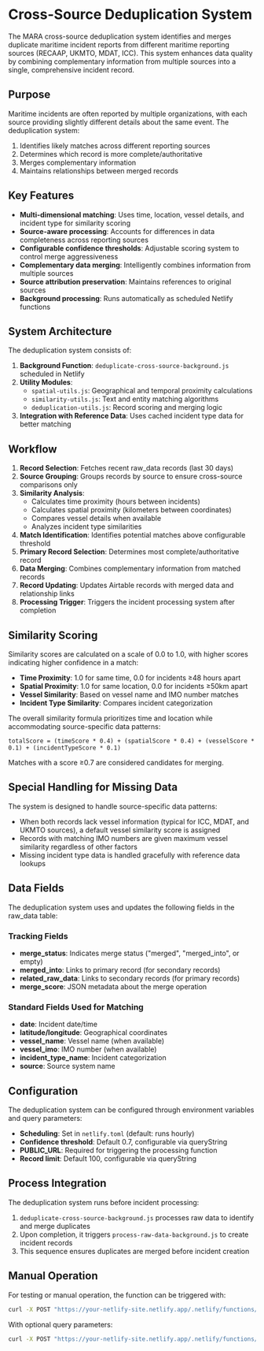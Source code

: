 # Cross-Source Deduplication System

The MARA cross-source deduplication system identifies and merges duplicate maritime incident reports from different maritime reporting sources (RECAAP, UKMTO, MDAT, ICC). This system enhances data quality by combining complementary information from multiple sources into a single, comprehensive incident record.

## Purpose

Maritime incidents are often reported by multiple organizations, with each source providing slightly different details about the same event. The deduplication system:

1. Identifies likely matches across different reporting sources
2. Determines which record is more complete/authoritative 
3. Merges complementary information
4. Maintains relationships between merged records

## Key Features

- **Multi-dimensional matching**: Uses time, location, vessel details, and incident type for similarity scoring
- **Source-aware processing**: Accounts for differences in data completeness across reporting sources
- **Configurable confidence thresholds**: Adjustable scoring system to control merge aggressiveness
- **Complementary data merging**: Intelligently combines information from multiple sources
- **Source attribution preservation**: Maintains references to original sources
- **Background processing**: Runs automatically as scheduled Netlify functions

## System Architecture

The deduplication system consists of:

1. **Background Function**: `deduplicate-cross-source-background.js` scheduled in Netlify
2. **Utility Modules**:
   - `spatial-utils.js`: Geographical and temporal proximity calculations
   - `similarity-utils.js`: Text and entity matching algorithms
   - `deduplication-utils.js`: Record scoring and merging logic
3. **Integration with Reference Data**: Uses cached incident type data for better matching

## Workflow

1. **Record Selection**: Fetches recent raw_data records (last 30 days)
2. **Source Grouping**: Groups records by source to ensure cross-source comparisons only
3. **Similarity Analysis**: 
   - Calculates time proximity (hours between incidents)
   - Calculates spatial proximity (kilometers between coordinates)
   - Compares vessel details when available
   - Analyzes incident type similarities
4. **Match Identification**: Identifies potential matches above configurable threshold
5. **Primary Record Selection**: Determines most complete/authoritative record
6. **Data Merging**: Combines complementary information from matched records
7. **Record Updating**: Updates Airtable records with merged data and relationship links
8. **Processing Trigger**: Triggers the incident processing system after completion

## Similarity Scoring

Similarity scores are calculated on a scale of 0.0 to 1.0, with higher scores indicating higher confidence in a match:

- **Time Proximity**: 1.0 for same time, 0.0 for incidents ≥48 hours apart
- **Spatial Proximity**: 1.0 for same location, 0.0 for incidents ≥50km apart
- **Vessel Similarity**: Based on vessel name and IMO number matches
- **Incident Type Similarity**: Compares incident categorization

The overall similarity formula prioritizes time and location while accommodating source-specific data patterns:

```
totalScore = (timeScore * 0.4) + (spatialScore * 0.4) + (vesselScore * 0.1) + (incidentTypeScore * 0.1)
```

Matches with a score ≥0.7 are considered candidates for merging.

## Special Handling for Missing Data

The system is designed to handle source-specific data patterns:

- When both records lack vessel information (typical for ICC, MDAT, and UKMTO sources), a default vessel similarity score is assigned
- Records with matching IMO numbers are given maximum vessel similarity regardless of other factors
- Missing incident type data is handled gracefully with reference data lookups

## Data Fields

The deduplication system uses and updates the following fields in the raw_data table:

### Tracking Fields
- **merge_status**: Indicates merge status ("merged", "merged_into", or empty)
- **merged_into**: Links to primary record (for secondary records)
- **related_raw_data**: Links to secondary records (for primary records)
- **merge_score**: JSON metadata about the merge operation

### Standard Fields Used for Matching
- **date**: Incident date/time
- **latitude/longitude**: Geographical coordinates
- **vessel_name**: Vessel name (when available)
- **vessel_imo**: IMO number (when available)
- **incident_type_name**: Incident categorization
- **source**: Source system name

## Configuration

The deduplication system can be configured through environment variables and query parameters:

- **Scheduling**: Set in `netlify.toml` (default: runs hourly)
- **Confidence threshold**: Default 0.7, configurable via queryString
- **PUBLIC_URL**: Required for triggering the processing function
- **Record limit**: Default 100, configurable via queryString

## Process Integration

The deduplication system runs before incident processing:

1. `deduplicate-cross-source-background.js` processes raw data to identify and merge duplicates
2. Upon completion, it triggers `process-raw-data-background.js` to create incident records
3. This sequence ensures duplicates are merged before incident creation

## Manual Operation

For testing or manual operation, the function can be triggered with:

```sh
curl -X POST "https://your-netlify-site.netlify.app/.netlify/functions/deduplicate-cross-source-background"
```

With optional query parameters:
```sh
curl -X POST "https://your-netlify-site.netlify.app/.netlify/functions/deduplicate-cross-source-background?dryRun=true&confidenceThreshold=0.75"
```